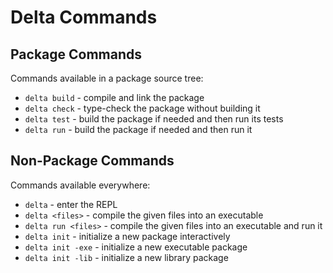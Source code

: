 # Delta Commands

## Package Commands

Commands available in a package source tree:
- `delta build` - compile and link the package
- `delta check` - type-check the package without building it
- `delta test` - build the package if needed and then run its tests
- `delta run` - build the package if needed and then run it

## Non-Package Commands

Commands available everywhere:
- `delta` - enter the REPL
- `delta <files>` - compile the given files into an executable
- `delta run <files>` - compile the given files into an executable and run it
- `delta init` - initialize a new package interactively
- `delta init -exe` - initialize a new executable package
- `delta init -lib` - initialize a new library package
